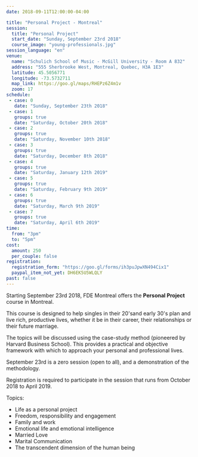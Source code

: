 ```yaml
---
date: 2018-09-11T12:00:00-04:00

title: "Personal Project - Montreal"
session:
  title: "Personal Project"
  start_date: "Sunday, September 23rd 2018"
  course_image: "young-professionals.jpg"
session_language: "en"
venue:
  name: "Schulich School of Music - McGill University - Room A 832"
  address: "555 Sherbrooke West, Montreal, Quebec, H3A 1E3"
  latitude: 45.5056771
  longitude: -73.5732711
  map_link: https://goo.gl/maps/RHEPz6Z4m1v
  zoom: 17
schedule:
 - case: 0
   date: "Sunday, September 23th 2018"
 - case: 1
   groups: true
   date: "Saturday, October 20th 2018"
 - case: 2
   groups: true
   date: "Saturday, November 10th 2018"
 - case: 3
   groups: true
   date: "Saturday, December 8th 2018"
 - case: 4
   groups: true
   date: "Saturday, January 12th 2019"
 - case: 5
   groups: true
   date: "Saturday, February 9th 2019"
 - case: 6
   groups: true
   date: "Saturday, March 9th 2019"
 - case: 7
   groups: true
   date: "Saturday, April 6th 2019"
time:
  from: "3pm"
  to: "5pm"
cost:
  amount: 250
  per_couple: false
registration:
  registration_form: "https://goo.gl/forms/ih3puJpwXN494Cix1"
  paypal_item_not_yet: DH6EK5U5WLQLY
past: false
---
```


Starting September 23rd 2018, FDE Montreal offers the **Personal Project** course in Montreal.

This course is designed to help singles in their 20'sand early 30's plan and
live rich, productive lives, whether it be in their career, their relationships
or their future marriage.

The topics will be discussed using the case-study method (pioneered by Harvard
Business School). This provides a practical and objective framework with which
to approach your personal and professional lives.

September 23rd is a zero session (open to all), and a demonstration of the methodology.

Registration is required to participate in the session that runs from October
2018 to April 2019.

Topics:

* Life as a personal project
* Freedom, responsibility and engagement
* Family and work
* Emotional life and emotional intelligence
* Married Love
* Marital Communication
* The transcendent dimension of the human being
